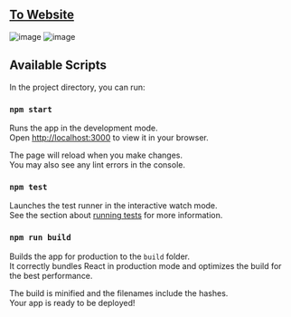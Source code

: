 ## [To Website](https://prabhat-recipe.netlify.app/)

![image](https://user-images.githubusercontent.com/83898334/215242270-4a137dac-3471-45f0-b3df-3541e5d967fa.png)
![image](https://user-images.githubusercontent.com/83898334/215242321-dcd4cd45-2084-4129-811e-0a2bc4e64edc.png)

## Available Scripts

In the project directory, you can run:

### `npm start`

Runs the app in the development mode.\
Open [http://localhost:3000](http://localhost:3000) to view it in your browser.

The page will reload when you make changes.\
You may also see any lint errors in the console.

### `npm test`

Launches the test runner in the interactive watch mode.\
See the section about [running tests](https://facebook.github.io/create-react-app/docs/running-tests) for more information.

### `npm run build`

Builds the app for production to the `build` folder.\
It correctly bundles React in production mode and optimizes the build for the best performance.

The build is minified and the filenames include the hashes.\
Your app is ready to be deployed!
